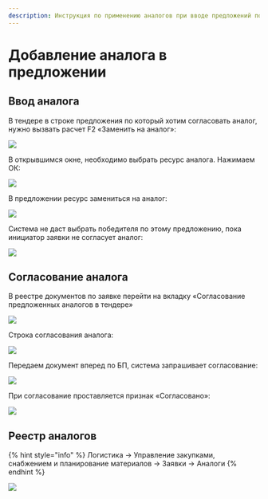 ```yaml
---
description: Инструкция по применению аналогов при вводе предложений по тендеру
---
```


# Добавление аналога в предложении

## Ввод аналога

В тендере в строке предложения по который хотим согласовать аналог, нужно вызвать расчет F2 «Заменить на аналог»:

![](<../../../.gitbook/assets/0 (12).png>)

В открывшимся окне, необходимо выбрать ресурс аналога. Нажимаем ОК:

![](<../../../.gitbook/assets/1 (111).png>)

В предложении ресурс замениться на аналог:

![](<../../../.gitbook/assets/2 (60).png>)

Система не даст выбрать победителя по этому предложению, пока инициатор заявки не согласует аналог:

![](<../../../.gitbook/assets/3 (45).png>)

## Согласование аналога

В реестре документов по заявке перейти на вкладку «Согласование предложенных аналогов в тендере»

![](<../../../.gitbook/assets/4 (14).png>)

Строка согласования аналога:

![](<../../../.gitbook/assets/5 (54).png>)

Передаем документ вперед по БП, система запрашивает согласование:

![](<../../../.gitbook/assets/6 (58).png>)

При согласование проставляется признак «Согласовано»:

![](<../../../.gitbook/assets/7 (40).png>)

## Реестр аналогов

{% hint style="info" %}
Логистика → Управление закупками, снабжением и планирование материалов → Заявки → Аналоги
{% endhint %}

![](<../../../.gitbook/assets/image (1004).png>)
